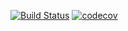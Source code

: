 [![Build Status](https://travis-ci.org/NikolayStepanov/Sportmaster.svg?branch=master)](https://travis-ci.org/NikolayStepanov/Sportmaster)
[![codecov](https://codecov.io/gh/NikolayStepanov/Sportmaster/branch/master/graph/badge.svg)](https://codecov.io/gh/NikolayStepanov/Sportmaster)
